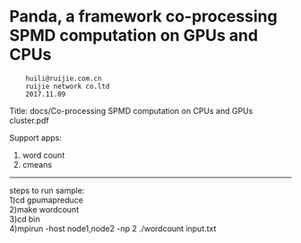 Panda, a framework co-processing SPMD computation on GPUs and CPUs
=================================================================
		huili@ruijie.com.cn
		ruijie network co.ltd
		2017.11.09

Title: docs/Co-processing SPMD computation on CPUs and GPUs cluster.pdf

Support apps:
1) word count
2) cmeans

-----------------------------------------------------------------
steps to run sample:<br>
        1)cd gpumapreduce<br>
	2)make wordcount<br>
	3)cd bin<br>
	4)mpirun -host node1,node2 -np 2 ./wordcount input.txt<br>
